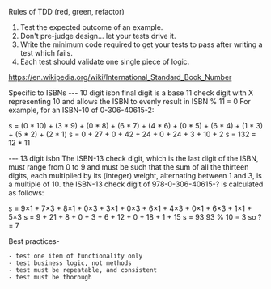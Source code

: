 Rules of TDD (red, green, refactor)
1. Test the expected outcome of an example.
2. Don't pre-judge design... let your tests drive it.
3. Write the minimum code required to get your tests to pass after writing a test which fails.
4. Each test should validate one single piece of logic.

https://en.wikipedia.org/wiki/International_Standard_Book_Number

Specific to ISBNs
--- 10 digit isbn
final digit is a base 11 check digit with X representing 10 and allows the ISBN to evenly
result in ISBN % 11 = 0
For example, for an ISBN-10 of 0-306-40615-2:

s = (0 * 10) + (3 * 9) + (0 * 8) + (6 * 7) + (4 * 6) + (0 * 5) + (6 * 4) + (1 * 3) + (5 * 2) + (2 * 1)
s = 0 + 27 + 0 + 42 + 24 + 0 + 24 + 3 + 10 + 2
s = 132 = 12 * 11

--- 13 digit isbn
 The ISBN-13 check digit, which is the last digit of the ISBN, must range from 0 to 9 and 
 must be such that the sum of all the thirteen digits, each multiplied by its (integer) 
 weight, alternating between 1 and 3, is a multiple of 10.
 the ISBN-13 check digit of 978-0-306-40615-? is calculated as follows:
 
s = 9×1 + 7×3 + 8×1 + 0×3 + 3×1 + 0×3 + 6×1 + 4×3 + 0×1 + 6×3 + 1×1 + 5×3
s = 9 + 21 + 8 + 0 + 3 + 6 + 12 + 0 + 18 + 1 + 15
s = 93
93 % 10 = 3 so ? = 7
 
Best practices-

    - test one item of functionality only
    - test business logic, not methods
    - test must be repeatable, and consistent
    - test must be thorough
